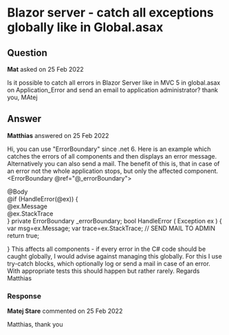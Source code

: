 # Blazor server - catch all exceptions globally like in Global.asax

## Question

**Mat** asked on 25 Feb 2022

Is it possible to catch all errors in Blazor Server like in MVC 5 in global.asax on Application_Error and send an email to application administrator? thank you, MAtej

## Answer

**Matthias** answered on 25 Feb 2022

Hi, you can use "ErrorBoundary" since .net 6. Here is an example which catches the errors of all components and then displays an error message. Alternatively you can also send a mail. The benefit of this is, that in case of an error not the whole application stops, but only the affected component. <ErrorBoundary @ref="@_errorBoundary"> <ChildContent> <div class="content"> @Body </div> </ChildContent> <ErrorContent Context="ex"> @if (HandleError(@ex))
{ <div class="container-error"> <div class="error-text"> @ex.Message </div> <div class="error-text-small"> @ex.StackTrace </div> </div> } </ErrorContent> </ErrorBoundary> private ErrorBoundary _errorBoundary; bool HandleError ( Exception ex ) { var msg=ex.Message; var trace=ex.StackTrace; // SEND MAIL TO ADMIN return true;

} This affects all components - if every error in the C# code should be caught globally, I would advise against managing this globally. For this I use try-catch blocks, which optionally log or send a mail in case of an error. With appropriate tests this should happen but rather rarely. Regards Matthias

### Response

**Matej Stare** commented on 25 Feb 2022

Matthias, thank you
